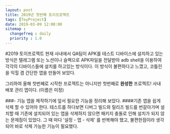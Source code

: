 ```yaml
---
layout: post
title: 2019년 첫번째 토이프로젝트
tags: [ToyProject]
date: 2019-03-09 12:00:00
sitemap :
  changefreq : daily
  priority : 1.0
---
```


#2019 토이프로젝트
현재 사내에서 QA팀이 APK를 테스트 디바이스에 설치하고 있는 방식은 텔레그램 또는 노션이나 슬랙으로 APK파일을 전달받아 adb shell을 이용하여 각각의 디바이스들에 설치를 하고있는 방식이다. 이 방식이 불편하다고 느꼈고, 코틀린을 익힐 겸 간단한 앱을 만들어 보았다.

그리하여 올해 첫번째로 시작한 프로젝트는 아니지만 첫번째로 **완성한** 프로젝트! 사내 배포 관리 앱이다. (이름은 미정)

###- 기능
앱을 제작하기에 앞서 필요한 기능을 정리해 보았다.
####기존 앱을 쉽게 삭제 할 수 있어야 한다.
테스트를 하다보면 디버그 빌드와 릴리즈 빌드를 번갈아가며 설치할 때 기존에 설치되어 있는 앱을 삭제하지 않으면 패키지 충돌로 인해 설치가 되지 않는 문제점이 있었다. 그 때 마다 '설정 - 앱 - 삭제' 를 반복해야 했고, 불편한점이라 생각되어 바로 삭제 가능한 기능이 필요했다.
